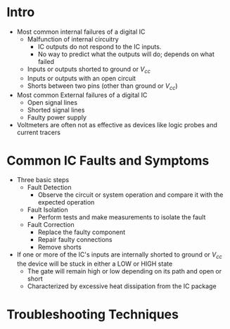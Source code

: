 # Intro

- Most common internal failures of a digital IC
	- Malfunction of internal circuitry
		- IC outputs do not respond to the IC inputs.
		- No way to predict what the outputs will do; depends on what failed
	- Inputs or outputs shorted to ground or $V_{cc}$ 
	- Inputs or outputs with an open circuit
	- Shorts between two pins (other than ground or $V_{cc})$ 
- Most common External failures of a digital IC
	- Open signal lines
	- Shorted signal lines
	- Faulty power supply
- Voltmeters are often not as effective as devices like logic probes and current tracers

# Common IC Faults and Symptoms

- Three basic steps
	- Fault Detection
		- Observe the circuit or system operation and compare it with the expected operation
	- Fault Isolation
		- Perform tests and make measurements to isolate the fault
	- Fault Correction
		- Replace the faulty component
		- Repair faulty connections
		- Remove shorts 
- If one or more of the IC's inputs are internally shorted to ground or $V_{cc}$ the device will be stuck in either a LOW or HIGH state
	- The gate will remain high or low depending on its path and open or short
	- Characterized by excessive heat dissipation from the IC package



# Troubleshooting Techniques


